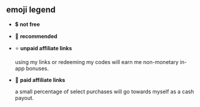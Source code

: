 ## <span id="emoji-legend">emoji legend</span>

- 💲 **not free**

- 👑 **recommended**

- ⭐ **unpaid affiliate links**

    using my links or redeeming my codes will earn me non-monetary in-app bonuses.

- 🎀 **paid affiliate links**

    a small percentage of select purchases will go towards myself as a cash payout.